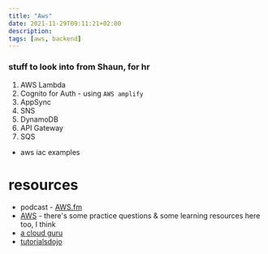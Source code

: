```yaml
---
title: "Aws"
date: 2021-11-29T09:11:21+02:00
description: 
tags: [aws, backend]
---
```


### stuff to look into from Shaun, for hr
1. AWS Lambda 
2. Cognito for Auth - using `AWS amplify`
3. AppSync
4. SNS
5. DynamoDB
6. API Gateway
7. SQS

- aws iac examples

# resources
* podcast - [AWS.fm](https://aws.fm/episodes)
* [AWS](https://aws.amazon.com/certification/?nc2=sb_ce_co) - there's some practice questions & some learning resources here too, I think
* [a cloud guru](https://acloudguru.com/)
* [tutorialsdojo](https://tutorialsdojo.com/)